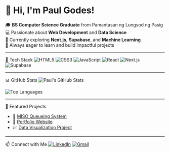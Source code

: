 # 👋 Hi, I'm Paul Godes!

🎓 **BS Computer Science Graduate** from Pamantasan ng Lungsod ng Pasig  
💻 Passionate about **Web Development** and **Data Science**  
🌱 Currently exploring **Next.js**, **Supabase**, and **Machine Learning**  
🚀 Always eager to learn and build impactful projects

---

🧰 Tech Stack
![HTML5](https://img.shields.io/badge/HTML5-E34F26?style=flat&logo=html5&logoColor=white)
![CSS3](https://img.shields.io/badge/CSS3-1572B6?style=flat&logo=css3&logoColor=white)
![JavaScript](https://img.shields.io/badge/JavaScript-F7DF1E?style=flat&logo=javascript&logoColor=black)
![React](https://img.shields.io/badge/React-20232A?style=flat&logo=react&logoColor=61DAFB)
![Next.js](https://img.shields.io/badge/Next.js-000000?style=flat&logo=nextdotjs&logoColor=white)
![Supabase](https://img.shields.io/badge/Supabase-3ECF8E?style=flat&logo=supabase&logoColor=white)

---

📊 GitHub Stats
![Paul's GitHub Stats](https://github-readme-stats.vercel.app/api?username=paulgodes&show_icons=true&theme=radical)

![Top Languages](https://github-readme-stats.vercel.app/api/top-langs/?username=paulgodes&layout=compact&theme=radical)

---

🧠 Featured Projects
- 🎯 [MISO Queueing System](https://github.com/paulgodes/miso-queueing-system)
- 💼 [Portfolio Website](https://github.com/paulgodes/portfolio)
- 📈 [Data Visualization Project](https://github.com/paulgodes/data-dashboard)

---

📫 Connect with Me
[![LinkedIn](https://img.shields.io/badge/LinkedIn-0077B5?style=flat&logo=linkedin&logoColor=white)](https://linkedin.com/in/paulgodes)
[![Gmail](https://img.shields.io/badge/Email-D14836?style=flat&logo=gmail&logoColor=white)](mailto:yourname@gmail.com)
